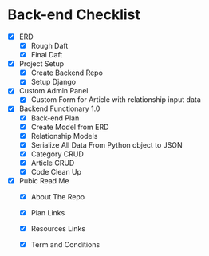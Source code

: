 # Back-end Checklist
- [x] ERD 
  - [x] Rough Daft 
  - [x] Final Daft

- [x] Project Setup
  - [x] Create Backend Repo 
  - [x] Setup Django

- [x] Custom Admin Panel
  - [x] Custom Form for Article with relationship input data 

- [x] Backend Functionary 1.0
  - [x] Back-end Plan
  - [x] Create Model from ERD
  - [x] Relationship Models
  - [x] Serialize All Data From Python object to JSON
  - [x] Category CRUD
  - [x] Article CRUD
  - [x] Code Clean Up

- [x] Pubic Read Me
  - [x] About The Repo
  - [x] Plan Links
  - [x] Resources Links 
  - [x] Term and Conditions






